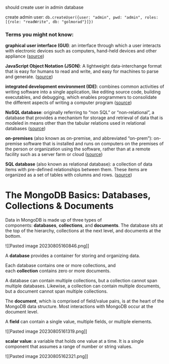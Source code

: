 
should create user in admin database

create admin  user:
`db.createUser({user: "admin", pwd: "admin", roles:[{role: "readWrite", db: "golmorad"}]})`

### **Terms you might not know:**

**graphical user interface (GUI)**: an interface through which a user interacts with electronic devices such as computers, hand-held devices and other appliance ([source](https://www.techopedia.com/definition/5435/graphical-user-interface-gui))

**JavaScript Object Notation (JSON)**: A lightweight data-interchange format that is easy for humans to read and write, and easy for machines to parse and generate. ([source](https://www.json.org/))

**integrated development environment (IDE)**: combines common activities of writing software into a single application, like editing source code, building executables, and debugging, which enables programmers to consolidate the different aspects of writing a computer program ([source](https://www.codecademy.com/articles/what-is-an-ide))

**NoSQL database**: originally referring to “non SQL” or “non-relational”, a database that provides a mechanism for storage and retrieval of data that is modeled in means other than the tabular relations used in relational databases ([source](https://en.wikipedia.org/wiki/NoSQL))

**on-premises** (also known as on-premise, and abbreviated “on-prem”): on-premise software that is installed and runs on computers on the premises of the person or organization using the software, rather than at a remote facility such as a server farm or cloud ([source](https://en.wikipedia.org/wiki/On-premises_software))

**SQL database** (also known as relational database): a collection of data items with pre-defined relationships between them. These items are organized as a set of tables with columns and rows. ([source](https://searchdatamanagement.techtarget.com/definition/relational-database))

# The MongoDB Basics: Databases, Collections & Documents

Data in MongoDB is made up of three types of components: **databases**, **collections**, and **documents**. The database sits at the top of the hierarchy, collections at the next level, and documents at the bottom.

![[Pasted image 20230805160846.png]]

A **database** provides a container for storing and organizing data.

Each database contains one or more collections, and each **collection** contains zero or more documents.

A database can contain multiple collections, but a collection cannot span multiple databases. Likewise, a collection can contain multiple documents, but a document cannot span multiple collections.

The **document**, which is comprised of field/value pairs, is at the heart of the MongoDB data structure. Most interactions with MongoDB occur at the document level.

A **field** can contain a single value, multiple fields, or multiple elements.

![[Pasted image 20230805161319.png]]

**scalar value**: a variable that holds one value at a time. It is a single component that assumes a range of number or string values.


![[Pasted image 20230805162321.png]]

